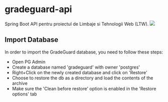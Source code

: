 # gradeguard-api
Spring Boot API pentru proiectul de Limbaje si Tehnologii Web (LTW).
<img src="https://i.imgur.com/sgl6EMv.jpg"/>

## Import Database
In order to import the GradeGuard database, you need to follow these steps:

- Open PG Admin
- Create a database named 'gradeguard' with owner 'postgres'
- Right+Click on the newly created database and click on 'Restore'
- Choose to restore the db as a directory and load the contents of the archive
- Make sure the 'Clean before restore' option is enabled in the 'Restore options' tab
